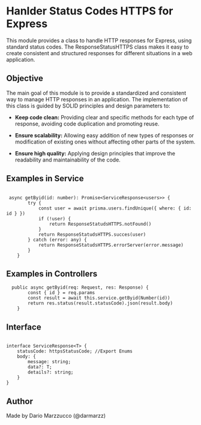 

# Hanlder Status Codes HTTPS for Express

This module provides a class to handle HTTP responses for Express, using standard status codes. The ResponseStatusHTTPS class makes it easy to create consistent and structured responses for different situations in a web application.

## Objective

The main goal of this module is to provide a standardized and consistent way to manage HTTP responses in an application. The implementation of this class is guided by SOLID principles and design parameters to:

- **Keep code clean:** Providing clear and specific methods for each type of response, avoiding code duplication and promoting reuse.

- **Ensure scalability:** Allowing easy addition of new types of responses or modification of existing ones without affecting other parts of the system.

- **Ensure high quality:** Applying design principles that improve the readability and maintainability of the code.

## Examples in Service 

```TS

 async getByid(id: number): Promise<ServiceResponse<users>> {
        try {
            const user = await prisma.users.findUnique({ where: { id: id } })
            if (!user) {
                return ResponseStatudsHTTPS.notFound()
            }
            return ResponseStatudsHTTPS.succes(user)
        } catch (error: any) {
            return ResponseStatudsHTTPS.errorServer(error.message)
        }
    }

 ```

 ## Examples in Controllers 

```TS
  public async getByid(req: Request, res: Response) {
        const { id } = req.params
        const result = await this.service.getByid(Number(id))
        return res.status(result.statusCode).json(result.body)
    }
 ```

 ## Interface 

```TS

interface ServiceResponse<T> {
    statusCode: httpsStatusCode; //Export Enums
    body: {
        message: string;
        data?: T;
        details?: string;
    }
}

```

## Author

Made by Dario Marzzucco (@darmarzz)
